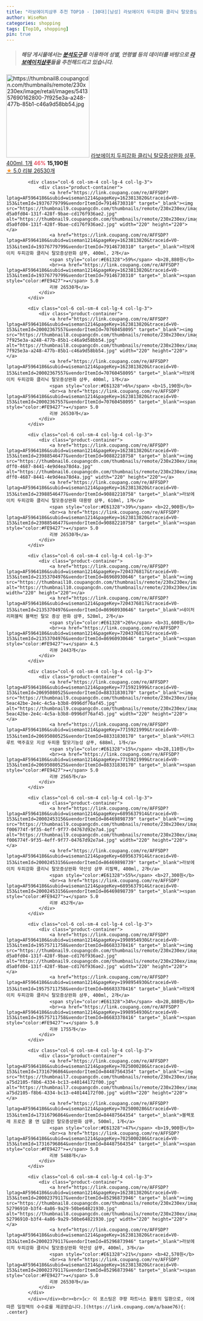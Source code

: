 ```yaml
---
title: "라보에이치샴푸 추천 TOP10 - [30대][남성] 라보에이치 두피강화 클리닉 탈모증상완화 샴푸, 400ml, 1개"
author: WiseMan
categories: shopping
tags: [Top10, shopping]
pin: true
---
```


> ##### 해당 게시물에서는 [**분석도구**](https://itemscout.io/)를 이용하여 **성별**, **연령별** 등의 데이터를 바탕으로 [**라보에이치샴푸**](https://link.coupang.com/a/baae76)들을 추천해드리고 있습니다.
<div class="container"><div class="row">
            <div class="col-6 col-sm-4 col-lg-4 col-lg-3">
                <div class="product-container">
                    <a href="https://link.coupang.com/re/AFFSDP?lptag=AF5964186&subid=wiseman1214&pageKey=1623813820&traceid=V0-153&itemId=20002367557&vendorItemId=70760458095" target="_blank"><img src="https://thumbnail8.coupangcdn.com/thumbnails/remote/230x230ex/image/retail/images/541357690162800-7f925e3a-a248-477b-85b1-c46a9d58bb54.jpg" alt="https://thumbnail8.coupangcdn.com/thumbnails/remote/230x230ex/image/retail/images/541357690162800-7f925e3a-a248-477b-85b1-c46a9d58bb54.jpg" width="220" height="220"></a>
                    <a href="https://link.coupang.com/re/AFFSDP?lptag=AF5964186&subid=wiseman1214&pageKey=1623813820&traceid=V0-153&itemId=20002367557&vendorItemId=70760458095" target="_blank">라보에이치 두피강화 클리닉 탈모증상완화 샴푸, 400ml, 1개</a>
                    <span style="color:#E61328">46%</span> <b>15,190원</b>
                    <br><a href="https://link.coupang.com/re/AFFSDP?lptag=AF5964186&subid=wiseman1214&pageKey=1623813820&traceid=V0-153&itemId=20002367557&vendorItemId=70760458095" target="_blank"><span style="color:#FE9427">★</span> 5.0
                    리뷰 26530개</a>
                </div>
            </div>
            
            <div class="col-6 col-sm-4 col-lg-4 col-lg-3">
                <div class="product-container">
                    <a href="https://link.coupang.com/re/AFFSDP?lptag=AF5964186&subid=wiseman1214&pageKey=1623813820&traceid=V0-153&itemId=19376779799&vendorItemId=79146730310" target="_blank"><img src="https://thumbnail9.coupangcdn.com/thumbnails/remote/230x230ex/image/retail/images/1604306784784342-d5a0fd04-131f-428f-9bae-cd176f936ae2.jpg" alt="https://thumbnail9.coupangcdn.com/thumbnails/remote/230x230ex/image/retail/images/1604306784784342-d5a0fd04-131f-428f-9bae-cd176f936ae2.jpg" width="220" height="220"></a>
                    <a href="https://link.coupang.com/re/AFFSDP?lptag=AF5964186&subid=wiseman1214&pageKey=1623813820&traceid=V0-153&itemId=19376779799&vendorItemId=79146730310" target="_blank">라보에이치 두피강화 클리닉 탈모증상완화 샴푸, 400ml, 2개</a>
                    <span style="color:#E61328">59%</span> <b>28,880원</b>
                    <br><a href="https://link.coupang.com/re/AFFSDP?lptag=AF5964186&subid=wiseman1214&pageKey=1623813820&traceid=V0-153&itemId=19376779799&vendorItemId=79146730310" target="_blank"><span style="color:#FE9427">★</span> 5.0
                    리뷰 26530개</a>
                </div>
            </div>
            
            <div class="col-6 col-sm-4 col-lg-4 col-lg-3">
                <div class="product-container">
                    <a href="https://link.coupang.com/re/AFFSDP?lptag=AF5964186&subid=wiseman1214&pageKey=1623813820&traceid=V0-153&itemId=20002367557&vendorItemId=70760458095" target="_blank"><img src="https://thumbnail8.coupangcdn.com/thumbnails/remote/230x230ex/image/retail/images/541357690162800-7f925e3a-a248-477b-85b1-c46a9d58bb54.jpg" alt="https://thumbnail8.coupangcdn.com/thumbnails/remote/230x230ex/image/retail/images/541357690162800-7f925e3a-a248-477b-85b1-c46a9d58bb54.jpg" width="220" height="220"></a>
                    <a href="https://link.coupang.com/re/AFFSDP?lptag=AF5964186&subid=wiseman1214&pageKey=1623813820&traceid=V0-153&itemId=20002367557&vendorItemId=70760458095" target="_blank">라보에이치 두피강화 클리닉 탈모증상완화 샴푸, 400ml, 1개</a>
                    <span style="color:#E61328">6%</span> <b>15,190원</b>
                    <br><a href="https://link.coupang.com/re/AFFSDP?lptag=AF5964186&subid=wiseman1214&pageKey=1623813820&traceid=V0-153&itemId=20002367557&vendorItemId=70760458095" target="_blank"><span style="color:#FE9427">★</span> 5.0
                    리뷰 26530개</a>
                </div>
            </div>
            
            <div class="col-6 col-sm-4 col-lg-4 col-lg-3">
                <div class="product-container">
                    <a href="https://link.coupang.com/re/AFFSDP?lptag=AF5964186&subid=wiseman1214&pageKey=1623813820&traceid=V0-153&itemId=23988546477&vendorItemId=90882210758" target="_blank"><img src="https://thumbnail6.coupangcdn.com/thumbnails/remote/230x230ex/image/retail/images/2024/08/08/11/3/6a90837f-dff0-4687-8441-4e9d4ea78d4a.jpg" alt="https://thumbnail6.coupangcdn.com/thumbnails/remote/230x230ex/image/retail/images/2024/08/08/11/3/6a90837f-dff0-4687-8441-4e9d4ea78d4a.jpg" width="220" height="220"></a>
                    <a href="https://link.coupang.com/re/AFFSDP?lptag=AF5964186&subid=wiseman1214&pageKey=1623813820&traceid=V0-153&itemId=23988546477&vendorItemId=90882210758" target="_blank">라보에이치 두피강화 클리닉 탈모증상완화 대용량 샴푸, 610ml, 1개</a>
                    <span style="color:#E61328">39%</span> <b>22,900원</b>
                    <br><a href="https://link.coupang.com/re/AFFSDP?lptag=AF5964186&subid=wiseman1214&pageKey=1623813820&traceid=V0-153&itemId=23988546477&vendorItemId=90882210758" target="_blank"><span style="color:#FE9427">★</span> 5.0
                    리뷰 26530개</a>
                </div>
            </div>
            
            <div class="col-6 col-sm-4 col-lg-4 col-lg-3">
                <div class="product-container">
                    <a href="https://link.coupang.com/re/AFFSDP?lptag=AF5964186&subid=wiseman1214&pageKey=7204376817&traceid=V0-153&itemId=21353704976&vendorItemId=86960930646" target="_blank"><img src="https://thumbnail10.coupangcdn.com/thumbnails/remote/230x230ex/image/vendor_inventory/b76b/cb128a3ad65bdb35900289265b95fded2f2817457572e06914da8b9a384b.jpg" alt="https://thumbnail10.coupangcdn.com/thumbnails/remote/230x230ex/image/vendor_inventory/b76b/cb128a3ad65bdb35900289265b95fded2f2817457572e06914da8b9a384b.jpg" width="220" height="220"></a>
                    <a href="https://link.coupang.com/re/AFFSDP?lptag=AF5964186&subid=wiseman1214&pageKey=7204376817&traceid=V0-153&itemId=21353704976&vendorItemId=86960930646" target="_blank">네이처리퍼블릭 블랙빈 탈모 증상 완화 샴푸, 520ml, 2개</a>
                    <span style="color:#E61328">26%</span> <b>31,600원</b>
                    <br><a href="https://link.coupang.com/re/AFFSDP?lptag=AF5964186&subid=wiseman1214&pageKey=7204376817&traceid=V0-153&itemId=21353704976&vendorItemId=86960930646" target="_blank"><span style="color:#FE9427">★</span> 4.5
                    리뷰 2443개</a>
                </div>
            </div>
            
            <div class="col-6 col-sm-4 col-lg-4 col-lg-3">
                <div class="product-container">
                    <a href="https://link.coupang.com/re/AFFSDP?lptag=AF5964186&subid=wiseman1214&pageKey=7715921999&traceid=V0-153&itemId=20695080525&vendorItemId=88331830170" target="_blank"><img src="https://thumbnail9.coupangcdn.com/thumbnails/remote/230x230ex/image/retail/images/591336089741569-5eac42be-2e4c-4c5a-b3b8-0996df76af45.jpg" alt="https://thumbnail9.coupangcdn.com/thumbnails/remote/230x230ex/image/retail/images/591336089741569-5eac42be-2e4c-4c5a-b3b8-0996df76af45.jpg" width="220" height="220"></a>
                    <a href="https://link.coupang.com/re/AFFSDP?lptag=AF5964186&subid=wiseman1214&pageKey=7715921999&traceid=V0-153&itemId=20695080525&vendorItemId=88331830170" target="_blank">닥터그루트 맥주효모 지성 두피용 탈모기능성 샴푸, 688ml, 1개</a>
                    <span style="color:#E61328">15%</span> <b>28,110원</b>
                    <br><a href="https://link.coupang.com/re/AFFSDP?lptag=AF5964186&subid=wiseman1214&pageKey=7715921999&traceid=V0-153&itemId=20695080525&vendorItemId=88331830170" target="_blank"><span style="color:#FE9427">★</span> 5.0
                    리뷰 2565개</a>
                </div>
            </div>
            
            <div class="col-6 col-sm-4 col-lg-4 col-lg-3">
                <div class="product-container">
                    <a href="https://link.coupang.com/re/AFFSDP?lptag=AF5964186&subid=wiseman1214&pageKey=6895637914&traceid=V0-153&itemId=20002453156&vendorItemId=86469898739" target="_blank"><img src="https://thumbnail9.coupangcdn.com/thumbnails/remote/230x230ex/image/retail/images/464523229954026-f006774f-9f35-4eff-9f77-04767d92e7a4.jpg" alt="https://thumbnail9.coupangcdn.com/thumbnails/remote/230x230ex/image/retail/images/464523229954026-f006774f-9f35-4eff-9f77-04767d92e7a4.jpg" width="220" height="220"></a>
                    <a href="https://link.coupang.com/re/AFFSDP?lptag=AF5964186&subid=wiseman1214&pageKey=6895637914&traceid=V0-153&itemId=20002453156&vendorItemId=86469898739" target="_blank">라보에이치 두피강화 클리닉 탈모증상완화 약산성 샴푸 리필팩, 400ml, 2개</a>
                    <span style="color:#E61328">55%</span> <b>27,300원</b>
                    <br><a href="https://link.coupang.com/re/AFFSDP?lptag=AF5964186&subid=wiseman1214&pageKey=6895637914&traceid=V0-153&itemId=20002453156&vendorItemId=86469898739" target="_blank"><span style="color:#FE9427">★</span> 5.0
                    리뷰 452개</a>
                </div>
            </div>
            
            <div class="col-6 col-sm-4 col-lg-4 col-lg-3">
                <div class="product-container">
                    <a href="https://link.coupang.com/re/AFFSDP?lptag=AF5964186&subid=wiseman1214&pageKey=1998954930&traceid=V0-153&itemId=19575711758&vendorItemId=86683378416" target="_blank"><img src="https://thumbnail9.coupangcdn.com/thumbnails/remote/230x230ex/image/retail/images/1604306784784342-d5a0fd04-131f-428f-9bae-cd176f936ae2.jpg" alt="https://thumbnail9.coupangcdn.com/thumbnails/remote/230x230ex/image/retail/images/1604306784784342-d5a0fd04-131f-428f-9bae-cd176f936ae2.jpg" width="220" height="220"></a>
                    <a href="https://link.coupang.com/re/AFFSDP?lptag=AF5964186&subid=wiseman1214&pageKey=1998954930&traceid=V0-153&itemId=19575711758&vendorItemId=86683378416" target="_blank">라보에이치 두피강화 클리닉 탈모증상완화 샴푸, 400ml, 2개</a>
                    <span style="color:#E61328">34%</span> <b>28,880원</b>
                    <br><a href="https://link.coupang.com/re/AFFSDP?lptag=AF5964186&subid=wiseman1214&pageKey=1998954930&traceid=V0-153&itemId=19575711758&vendorItemId=86683378416" target="_blank"><span style="color:#FE9427">★</span> 5.0
                    리뷰 1755개</a>
                </div>
            </div>
            
            <div class="col-6 col-sm-4 col-lg-4 col-lg-3">
                <div class="product-container">
                    <a href="https://link.coupang.com/re/AFFSDP?lptag=AF5964186&subid=wiseman1214&pageKey=7025000286&traceid=V0-153&itemId=17316796864&vendorItemId=84487564354" target="_blank"><img src="https://thumbnail7.coupangcdn.com/thumbnails/remote/230x230ex/image/retail/images/24670107389041-a75d2105-f8b6-4334-bc13-e40144172f00.jpg" alt="https://thumbnail7.coupangcdn.com/thumbnails/remote/230x230ex/image/retail/images/24670107389041-a75d2105-f8b6-4334-bc13-e40144172f00.jpg" width="220" height="220"></a>
                    <a href="https://link.coupang.com/re/AFFSDP?lptag=AF5964186&subid=wiseman1214&pageKey=7025000286&traceid=V0-153&itemId=17316796864&vendorItemId=84487564354" target="_blank">블랙포레 프로즌 쿨 앤 딥클린 탈모증상완화 샴푸, 500ml, 1개</a>
                    <span style="color:#E61328">47%</span> <b>19,900원</b>
                    <br><a href="https://link.coupang.com/re/AFFSDP?lptag=AF5964186&subid=wiseman1214&pageKey=7025000286&traceid=V0-153&itemId=17316796864&vendorItemId=84487564354" target="_blank"><span style="color:#FE9427">★</span> 5.0
                    리뷰 5488개</a>
                </div>
            </div>
            
            <div class="col-6 col-sm-4 col-lg-4 col-lg-3">
                <div class="product-container">
                    <a href="https://link.coupang.com/re/AFFSDP?lptag=AF5964186&subid=wiseman1214&pageKey=1623813820&traceid=V0-153&itemId=20002379117&vendorItemId=85296873946" target="_blank"><img src="https://thumbnail8.coupangcdn.com/thumbnails/remote/230x230ex/image/retail/images/1930472522841003-52796910-b3f4-4a86-9a29-50be64821930.jpg" alt="https://thumbnail8.coupangcdn.com/thumbnails/remote/230x230ex/image/retail/images/1930472522841003-52796910-b3f4-4a86-9a29-50be64821930.jpg" width="220" height="220"></a>
                    <a href="https://link.coupang.com/re/AFFSDP?lptag=AF5964186&subid=wiseman1214&pageKey=1623813820&traceid=V0-153&itemId=20002379117&vendorItemId=85296873946" target="_blank">라보에이치 두피강화 클리닉 탈모증상완화 약산성 샴푸, 400ml, 3개</a>
                    <span style="color:#E61328">21%</span> <b>42,570원</b>
                    <br><a href="https://link.coupang.com/re/AFFSDP?lptag=AF5964186&subid=wiseman1214&pageKey=1623813820&traceid=V0-153&itemId=20002379117&vendorItemId=85296873946" target="_blank"><span style="color:#FE9427">★</span> 5.0
                    리뷰 26530개</a>
                </div>
            </div>
            </div></div><br><br>[👉 이 포스팅은 쿠팡 파트너스 활동의 일환으로, 이에 따른 일정액의 수수료를 제공받습니다.](https://link.coupang.com/a/baae76){: .center}